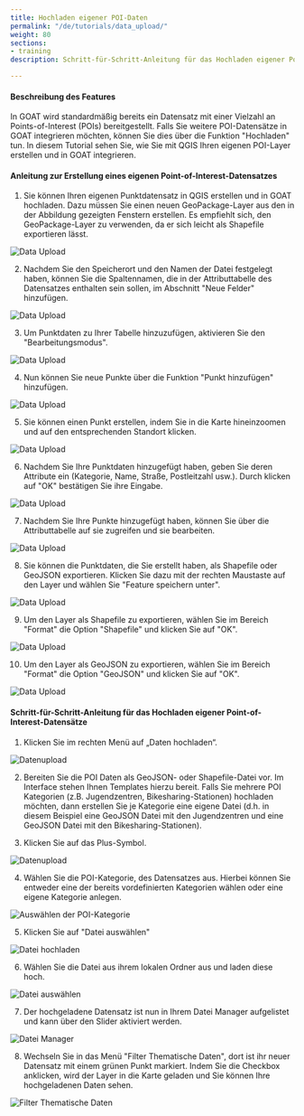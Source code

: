 ```yaml
---
title: Hochladen eigener POI-Daten
permalink: "/de/tutorials/data_upload/"
weight: 80
sections:
- training
description: Schritt-für-Schritt-Anleitung für das Hochladen eigener Point-of-Interest-Datensätze.

---
```

#### Beschreibung des Features
In GOAT wird standardmäßig bereits ein Datensatz mit einer Vielzahl an Points-of-Interest (POIs) bereitgestellt. Falls Sie weitere POI-Datensätze in GOAT integrieren möchten, können Sie dies über die Funktion "Hochladen" tun. In diesem Tutorial sehen Sie, wie Sie mit QGIS Ihren eigenen POI-Layer erstellen und in GOAT integrieren. 
#### Anleitung zur Erstellung eines eigenen Point-of-Interest-Datensatzes

1. Sie können Ihren eigenen Punktdatensatz in QGIS erstellen und in GOAT hochladen. Dazu müssen Sie einen neuen GeoPackage-Layer aus den in der Abbildung gezeigten Fenstern erstellen. Es empfiehlt sich, den GeoPackage-Layer zu verwenden, da er sich leicht als Shapefile exportieren lässt.

<img src="\images\tutorials\Data_upload\qgis_data_upload10_en.webp" alt="Data Upload" style="max-height:400px;"/>

2. Nachdem Sie den Speicherort und den Namen der Datei festgelegt haben, können Sie die Spaltennamen, die in der Attributtabelle des Datensatzes enthalten sein sollen, im Abschnitt "Neue Felder" hinzufügen.
   
<img src="\images\tutorials\Data_upload\qgis_data_upload2_en.webp" alt="Data Upload" style="max-height:400px;"/>

3. Um Punktdaten zu Ihrer Tabelle hinzuzufügen, aktivieren Sie den "Bearbeitungsmodus". 

<img src="\images\tutorials\Data_upload\qgis_data_upload3_en.webp" alt="Data Upload" style="max-height:400px;"/>

4. Nun können Sie neue Punkte über die Funktion "Punkt hinzufügen" hinzufügen.

<img src="\images\tutorials\Data_upload\qgis_data_upload4_en.webp" alt="Data Upload" style="max-height:400px;"/>

5. Sie können einen Punkt erstellen, indem Sie in die Karte hineinzoomen und auf den entsprechenden Standort klicken.

<img src="\images\tutorials\Data_upload\qgis_data_upload6_en.webp" alt="Data Upload" style="max-height:400px;"/>

6. Nachdem Sie Ihre Punktdaten hinzugefügt haben, geben Sie deren Attribute ein (Kategorie, Name, Straße, Postleitzahl usw.). Durch klicken auf "OK" bestätigen Sie ihre Eingabe.

<img src="\images\tutorials\Data_upload\qgis_data_upload5_en.webp" alt="Data Upload" style="max-height:400px;"/>

7. Nachdem Sie Ihre Punkte hinzugefügt haben, können Sie über die Attributtabelle auf sie zugreifen und sie bearbeiten.

<img src="\images\tutorials\Data_upload\qgis_data_upload7_en.webp" alt="Data Upload" style="max-height:400px;"/>

8. Sie können die Punktdaten, die Sie erstellt haben, als Shapefile oder GeoJSON exportieren. Klicken Sie dazu mit der rechten Maustaste auf den Layer und wählen Sie "Feature speichern unter". 

<img src="\images\tutorials\Data_upload\qgis_data_upload8_en.webp" alt="Data Upload" style="max-height:400px;"/>

9. Um den Layer als Shapefile zu exportieren, wählen Sie im Bereich "Format" die Option "Shapefile" und klicken Sie auf "OK".

<img src="\images\tutorials\Data_upload\qgis_data_upload9_en.webp" alt="Data Upload" style="max-height:400px;"/>

10. Um den Layer als GeoJSON zu exportieren, wählen Sie im Bereich "Format" die Option "GeoJSON" und klicken Sie auf "OK".

<img src="\images\tutorials\Data_upload\qgis_data_upload10_en.webp" alt="Data Upload" style="max-height:400px;"/>

#### Schritt-für-Schritt-Anleitung für das Hochladen eigener Point-of-Interest-Datensätze

1. Klicken Sie im rechten Menü auf „Daten hochladen“.  

<img src="/images/tutorials/Data_upload/user-data-upload.webp" alt="Datenupload" style="max-height:400px;"/>

2. Bereiten Sie die POI Daten als GeoJSON- oder Shapefile-Datei vor. Im Interface stehen Ihnen Templates hierzu bereit. Falls Sie mehrere POI Kategorien (z.B. Jugendzentren, Bikesharing-Stationen) hochladen möchten, dann erstellen Sie je Kategorie eine eigene Datei (d.h. in diesem Beispiel eine GeoJSON Datei mit den Jugendzentren und eine GeoJSON Datei mit den Bikesharing-Stationen). 

3. Klicken Sie auf das Plus-Symbol.

<img src="/images/tutorials/Data_upload/plus.webp" alt="Datenupload" style="max-height:400px;"/>

4. Wählen Sie die POI-Kategorie, des Datensatzes aus. Hierbei können Sie entweder eine der bereits vordefinierten Kategorien wählen oder eine eigene Kategorie anlegen. 

<img src="/images/tutorials/Data_upload/poi_category.webp" alt="Auswählen der POI-Kategorie" style="max-height:200px;"/>

5. Klicken Sie auf "Datei auswählen"

<img src="/images/tutorials/Data_upload/browse_files.webp" alt="Datei hochladen" style="max-height:205px;"/>

6. Wählen Sie die Datei aus ihrem lokalen Ordner aus und laden diese hoch. 

<img src="/images/tutorials/Data_upload/select_file.webp" alt="Datei auswählen" style="max-height:300px;"/>

7. Der hochgeladene Datensatz ist nun in Ihrem Datei Manager aufgelistet und kann über den Slider aktiviert werden. 

<img src="/images/tutorials/Data_upload/file_manager.webp" alt="Datei Manager" style="max-height:300px;"/>

8. Wechseln Sie in das Menü "Filter Thematische Daten", dort ist ihr neuer Datensatz mit einem grünen Punkt markiert. Indem Sie die Checkbox anklicken, wird der Layer in die Karte geladen und Sie können Ihre hochgeladenen Daten sehen. 

<img src="/images/tutorials/Data_upload/thematic_filter.webp" alt="Filter Thematische Daten" style="max-height:400px;"/>
